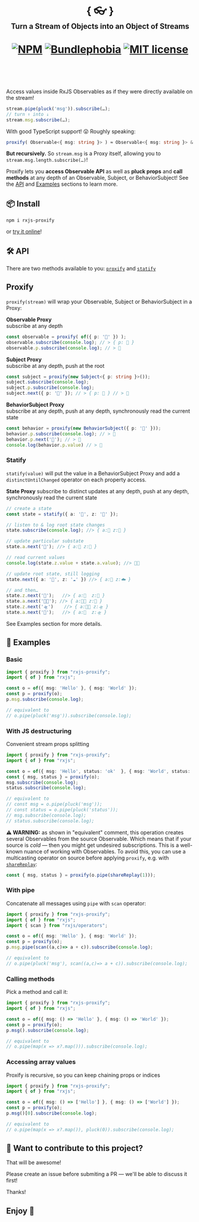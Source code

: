 <div align="center">
  <h1>
    <br/>
    { 👓 }
    <br/>
    <sub><sub>Turn a Stream of Objects into an Object of Streams</sub></sub>
    <br/>
    <br/>
    <a href="https://www.npmjs.com/package/rxjs-proxify"><img src="https://img.shields.io/npm/v/rxjs-proxify" alt="NPM"></a>
    <a href="https://bundlephobia.com/result?p=rxjs-proxify@latest"><img src="https://img.shields.io/bundlephobia/minzip/rxjs-proxify?label=gzipped" alt="Bundlephobia"></a>
    <a href="https://opensource.org/licenses/MIT" rel="nofollow"><img src="https://img.shields.io/npm/l/rxjs-proxify" alt="MIT license"></a>
    <br/>
    <br/>
    <br/>
  </h1>
</div>

Access values inside RxJS Observables as if they were directly available on the stream!

```ts
stream.pipe(pluck('msg')).subscribe(…);
// turn ↑ into ↓
stream.msg.subscribe(…);
```

With good TypeScript support! 😲 Roughly speaking:

```ts
proxify( Observable<{ msg: string }> ) ≈ Observable<{ msg: string }> & { msg: Observable<string> }
```

**But recursively.** So `stream.msg` is a Proxy itself, allowing you to `stream.msg.length.subscribe(…)`!

Proxify lets you **access Observable API** as well as **pluck props** and **call methods** at any depth of an Observable, Subject, or BehaviorSubject! See the [API](#-api) and [Examples](#-examples) sections to learn more.


## 📦 Install

```
npm i rxjs-proxify
```

or [try it online](https://stackblitz.com/edit/rxjs-proxify-repl?file=index.ts)!

## 🛠 API

There are two methods available to you: [`proxify`](#proxify) and [`statify`](#statify)

## Proxify

`proxify(stream)` will wrap your Observable, Subject or BehaviorSubject in a Proxy:

**Observable Proxy**  
subscribe at any depth

```ts
const observable = proxify( of({ p: '🐑' }) );
observable.subscribe(console.log); // > { p: 🐑 }
observable.p.subscribe(console.log); // > 🐑
```

**Subject Proxy**  
subscribe at any depth, push at the root

```ts
const subject = proxify(new Subject<{ p: string }>());
subject.subscribe(console.log);
subject.p.subscribe(console.log);
subject.next({ p: '🐥' }); // > { p: 🐥 } // > 🐥
```

**BehaviorSubject Proxy**  
subscribe at any depth, push at any depth, synchronously read the current state

```ts
const behavior = proxify(new BehaviorSubject({ p: '🐖' }));
behavior.p.subscribe(console.log); // > 🐖
behavior.p.next('🐇'); // > 🐇
console.log(behavior.p.value) // > 🐇
```

### Statify

`statify(value)` will put the value in a BehaviorSubject Proxy and add a `distinctUntilChanged` operator on each property access.

**State Proxy**
subscribe to distinct updates at any depth, push at any depth, synchronously read the current state

```ts
// create a state
const state = statify({ a: '🐰', z: '🏡' });

// listen to & log root state changes
state.subscribe(console.log); //> { a:🐰 z:🏡 }

// update particular substate
state.a.next('🐇'); //> { a:🐇 z:🏡 }

// read current values
console.log(state.z.value + state.a.value); //> 🏡🐇

// update root state, still logging
state.next({ a: '🐇', z: '☁️' }) //> { a:🐇 z:☁️ }

// and then…
state.z.next('🌙');   //> { a:🐇  z:🌙 }
state.a.next('🐇👀'); //> { a:🐇👀 z:🌙 }
state.z.next('🛸')    //> { a:🐇👀 z:🛸 }
state.a.next('💨');   //> { a:💨  z:🛸 }
```

See Examples section for more details.

## 📖 Examples

### Basic

```ts
import { proxify } from "rxjs-proxify";
import { of } from "rxjs";

const o = of({ msg: 'Hello' }, { msg: 'World' });
const p = proxify(o);
p.msg.subscribe(console.log);

// equivalent to
// o.pipe(pluck('msg')).subscribe(console.log);
```

### With JS destructuring

Convenient stream props splitting

```ts
import { proxify } from "rxjs-proxify";
import { of } from "rxjs";

const o = of({ msg: 'Hello', status: 'ok'  }, { msg: 'World', status: 'ok' });
const { msg, status } = proxify(o);
msg.subscribe(console.log);
status.subscribe(console.log);

// equivalent to
// const msg = o.pipe(pluck('msg'));
// const status = o.pipe(pluck('status'));
// msg.subscribe(console.log);
// status.subscribe(console.log);
```

**⚠️ WARNING:** as shown in "equivalent" comment, this operation creates several Observables from the source Observable. Which means that if your source is _cold_ — then you might get undesired subscriptions. This is a well-known nuance of working with Observables. To avoid this, you can use a multicasting operator on source before applying `proxify`, e.g. with [`shareReplay`](https://rxjs.dev/api/operators/shareReplay):

```ts
const { msg, status } = proxify(o.pipe(shareReplay(1)));
```

### With pipe

Concatenate all messages using `pipe` with `scan` operator:

```ts
import { proxify } from "rxjs-proxify";
import { of } from "rxjs";
import { scan } from "rxjs/operators";

const o = of({ msg: 'Hello' }, { msg: 'World' });
const p = proxify(o);
p.msg.pipe(scan((a,c)=> a + c)).subscribe(console.log);

// equivalent to
// o.pipe(pluck('msg'), scan((a,c)=> a + c)).subscribe(console.log);
```

### Calling methods

Pick a method and call it:

```ts
import { proxify } from "rxjs-proxify";
import { of } from "rxjs";

const o = of({ msg: () => 'Hello' }, { msg: () => 'World' });
const p = proxify(o);
p.msg().subscribe(console.log);

// equivalent to
// o.pipe(map(x => x?.map())).subscribe(console.log);
```

### Accessing array values

Proxify is recursive, so you can keep chaining props or indices

```ts
import { proxify } from "rxjs-proxify";
import { of } from "rxjs";

const o = of({ msg: () => ['Hello'] }, { msg: () => ['World'] });
const p = proxify(o);
p.msg()[0].subscribe(console.log);

// equivalent to
// o.pipe(map(x => x?.map()), pluck(0)).subscribe(console.log);
```

## 🤝 Want to contribute to this project?

That will be awesome!

Please create an issue before submiting a PR — we'll be able to discuss it first!

Thanks!

## Enjoy 🙂
